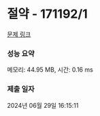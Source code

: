 # 절약 - 171192/1 

[문제 링크](https://level.goorm.io/exam/171192/%EC%A0%88%EC%95%BD/quiz/1) 

### 성능 요약

메모리: 44.95 MB, 시간: 0.16 ms

### 제출 일자

2024년 06월 29일 16:15:11

